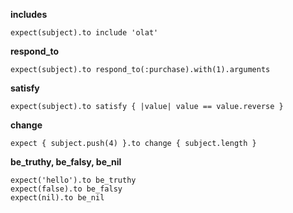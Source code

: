 **includes**

```
expect(subject).to include 'olat'
```

**respond_to**

```
expect(subject).to respond_to(:purchase).with(1).arguments
```

**satisfy**

```
expect(subject).to satisfy { |value| value == value.reverse }
```

**change**

```
expect { subject.push(4) }.to change { subject.length }
```

**be_truthy, be_falsy, be_nil**

```
expect('hello').to be_truthy
expect(false).to be_falsy
expect(nil).to be_nil
```
